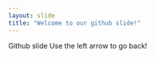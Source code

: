```yaml
---
layout: slide
title: "Welcome to our github slide!"
---
```

Github slide
Use the left arrow to go back!